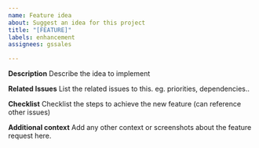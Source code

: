 ```yaml
---
name: Feature idea
about: Suggest an idea for this project
title: "[FEATURE]"
labels: enhancement
assignees: gssales

---
```


**Description**
Describe the idea to implement

**Related Issues**
List the related issues to this. eg. priorities, dependencies..

**Checklist**
Checklist the steps to achieve the new feature (can reference other issues)

**Additional context**
Add any other context or screenshots about the feature request here.
